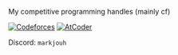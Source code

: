 My competitive programming handles (mainly cf)

[![Codeforces](https://badges.joonhyung.xyz/codeforces/mark.svg)](https://codeforces.com/profile/mark) 
[![AtCoder](https://badges.joonhyung.xyz/atcoder/markjouh.svg)](https://atcoder.jp/users/markjouh)

Discord: `markjouh`

